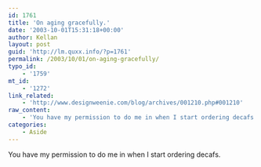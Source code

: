 ```yaml
---
id: 1761
title: 'On aging gracefully.'
date: '2003-10-01T15:31:18+00:00'
author: Kellan
layout: post
guid: 'http://lm.quxx.info/?p=1761'
permalink: /2003/10/01/on-aging-gracefully/
typo_id:
    - '1759'
mt_id:
    - '1272'
link_related:
    - 'http://www.designweenie.com/blog/archives/001210.php#001210'
raw_content:
    - 'You have my permission to do me in when I start ordering decafs.'
categories:
    - Aside
---
```


You have my permission to do me in when I start ordering decafs.